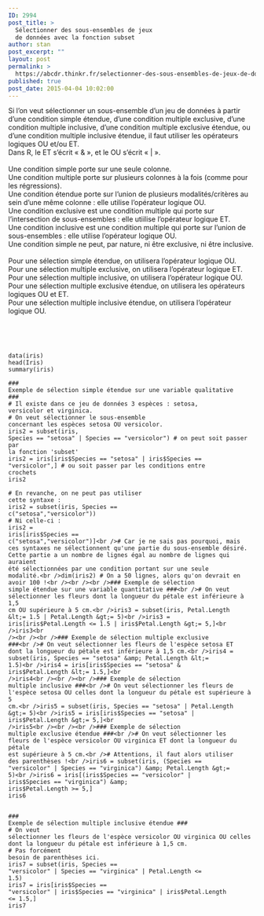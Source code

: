 ```yaml
---
ID: 2994
post_title: >
  Sélectionner des sous-ensembles de jeux
  de données avec la fonction subset
author: stan
post_excerpt: ""
layout: post
permalink: >
  https://abcdr.thinkr.fr/selectionner-des-sous-ensembles-de-jeux-de-donnees-avec-la-fonction-subset/
published: true
post_date: 2015-04-04 10:02:00
---
```

Si l’on veut sélectionner un sous-ensemble d’un jeu de données à partir d’une condition simple étendue, d’une condition multiple exclusive, d’une condition multiple inclusive, d’une condition multiple exclusive étendue, ou d’une condition multiple inclusive étendue, il faut utiliser les opérateurs logiques OU et/ou ET.<br />Dans R, le ET s’écrit « &amp; », et le OU s’écrit « | ».<br /><br />Une condition simple porte sur une seule colonne.<br />Une condition multiple porte sur plusieurs colonnes à la fois (comme pour les régressions).<br />Une condition étendue porte sur l’union de plusieurs modalités/critères au sein d’une même colonne : elle utilise l’opérateur logique OU.<br />Une condition exclusive est une condition multiple qui porte sur l’intersection de sous-ensembles : elle utiilise l’opérateur logique ET.<br />Une condition inclusive est une condition multiple qui porte sur l’union de sous-ensembles : elle utilise l’opérateur logique OU.<br />Une condition simple ne peut, par nature, ni être exclusive, ni être inclusive.<br /><br />Pour une sélection simple étendue, on utilisera l’opérateur logique OU.<br />Pour une sélection multiple exclusive, on utilisera l’opérateur logique ET.<br />Pour une sélection multiple inclusive, on utilisera l’opérateur logique OU.<br />Pour une sélection multiple exclusive étendue, on utilisera les opérateurs logiques OU et ET.<br />Pour une sélection multiple inclusive étendue, on utilisera l’opérateur logique OU.<br /><br /><br /> <pre><code><br /><br />data(iris)<br />head(Iris)<br />summary(iris)<br /><br />### Exemple de sélection simple étendue sur une variable qualitative ###<br /># Il existe dans ce jeu de données 3 espèces : setosa, versicolor et virginica.<br /># On veut sélectionner le sous-ensemble concernant les espèces setosa OU versicolor.<br />iris2 = subset(iris, Species == "setosa" | Species == "versicolor") # on peut soit passer par la fonction 'subset'<br />iris2 = iris[iris$Species == "setosa" | iris$Species == "versicolor",] # ou soit passer par les conditions entre crochets<br />iris2<br /><br /># En revanche, on ne peut pas utiliser cette syntaxe :<br />iris2 = subset(iris, Species == c("setosa","versicolor"))<br /># Ni celle-ci :<br />iris2 = iris[iris$Species == c("setosa","versicolor")]<br /># Car je ne sais pas pourquoi, mais ces syntaxes ne sélectionnent qu'une partie du sous-ensemble désiré. Cette partie a un nombre de lignes égal au nombre de lignes qui auraient été sélectionnées par une condition portant sur une seule modalité.<br />dim(iris2) # On a 50 lignes, alors qu'on devrait en avoir 100 !<br /><br /><br />### Exemple de sélection simple étendue sur une variable quantitative ###<br /># On veut sélectionner les fleurs dont la longueur du pétale est inférieure à 1,5 cm OU supérieure à 5 cm.<br />iris3 = subset(iris, Petal.Length &lt;= 1.5 | Petal.Length &gt;= 5)<br />iris3 = iris[iris$Petal.Length &lt;= 1.5 | iris$Petal.Length &gt;= 5,]<br />iris3<br /><br /><br />### Exemple de sélection multiple exclusive ###<br /># On veut sélectionner les fleurs de l'espèce setosa ET dont la longueur du pétale est inférieure à 1,5 cm.<br />iris4 = subset(iris, Species == "setosa" &amp; Petal.Length &lt;= 1.5)<br />iris4 = iris[iris$Species == "setosa" &amp; iris$Petal.Length &lt;= 1.5,]<br />iris4<br /><br /><br />### Exemple de sélection multiple inclusive ###<br /># On veut sélectionner les fleurs de l'espèce setosa OU celles dont la longueur du pétale est supérieure à 5 cm.<br />iris5 = subset(iris, Species == "setosa" | Petal.Length &gt;= 5)<br />iris5 = iris[iris$Species == "setosa" | iris$Petal.Length &gt;= 5,]<br />iris5<br /><br /><br />### Exemple de sélection multiple exclusive étendue ###<br /># On veut sélectionner les fleurs de l'espèce versicolor OU virginica ET dont la longueur du pétale est supérieure à 5 cm.<br /># Attentions, il faut alors utiliser des parenthèses !<br />iris6 = subset(iris, (Species == "versicolor" | Species == "virginica") &amp; Petal.Length &gt;= 5)<br />iris6 = iris[(iris$Species == "versicolor" | iris$Species == "virginica") &amp; iris$Petal.Length &gt;= 5,]<br />iris6<br /><br /><br />### Exemple de sélection multiple inclusive étendue ###<br /># On veut sélectionner les fleurs de l'espèce versicolor OU virginica OU celles dont la longueur du pétale est inférieure à 1,5 cm.<br /># Pas forcément besoin de parenthèses ici.<br />iris7 = subset(iris, Species == "versicolor" | Species == "virginica" | Petal.Length &lt;= 1.5)<br />iris7 = iris[iris$Species == "versicolor" | iris$Species == "virginica" | iris$Petal.Length &lt;= 1.5,]<br />iris7<br /> </pre> <br /><br />